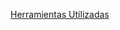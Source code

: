 [Herramientas Utilizadas](https://docs.google.com/document/d/1MAtzc9yzhYfSPNtggitrt4uoxEUFYANi3u1h9iwywGQ/edit?usp=sharing)
